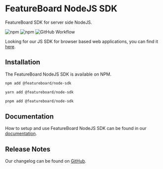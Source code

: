 # FeatureBoard NodeJS SDK

FeatureBoard SDK for server side NodeJS.

![npm](https://img.shields.io/npm/v/%40featureboard%2Fnode-sdk?logo=npm) ![npm](https://img.shields.io/npm/dt/%40featureboard%2Fnode-sdk?logo=npm) ![GitHub Workflow](https://img.shields.io/github/actions/workflow/status/arkahna/featureboard-sdks/main.yml?logo=github)

Looking for our JS SDK for browser based web applications, you can find it [here](https://www.npmjs.com/package/@featureboard/js-sdk).

## Installation

The FeatureBoard NodeJS SDK is available on NPM.

```bash
npm add @featureboard/node-sdk
```

```bash
yarn add @featureboard/node-sdk
```

```bash
pnpm add @featureboard/node-sdk
```

## Documentation

How to setup and use FeatureBoard NodeJS SDK can be found in our [documentation](https://docs.featureboard.app/sdks/nodejs-sdk/).

## Release Notes

Our changelog can be found on [GitHub](https://github.com/arkahna/featureboard-sdks/blob/main/libs/node-sdk/CHANGELOG.md).

